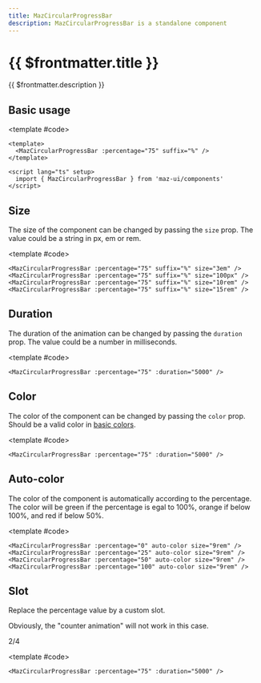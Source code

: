 ```yaml
---
title: MazCircularProgressBar
description: MazCircularProgressBar is a standalone component
---
```


# {{ $frontmatter.title }}

{{ $frontmatter.description }}

<!--@include: ./../.vitepress/mixins/getting-started.md-->

## Basic usage

<ComponentDemo>
  <MazCircularProgressBar :percentage="75" suffix="%" />

  <template #code>

  ```vue
  <template>
    <MazCircularProgressBar :percentage="75" suffix="%" />
  </template>

  <script lang="ts" setup>
    import { MazCircularProgressBar } from 'maz-ui/components'
  </script>
  ```

  </template>
</ComponentDemo>

## Size

The size of the component can be changed by passing the `size` prop. The value could be a string in px, em or rem.

<ComponentDemo>
  <div class="maz-flex maz-gap-3 maz-flex-wrap maz-items-center">
    <MazCircularProgressBar :percentage="75" suffix="%" size="3em" />
    <MazCircularProgressBar :percentage="75" suffix="%" size="100px" />
    <MazCircularProgressBar :percentage="75" suffix="%" size="10rem" />
    <MazCircularProgressBar :percentage="75" suffix="%" size="15rem" />
  </div>

  <template #code>

  ```vue
  <MazCircularProgressBar :percentage="75" suffix="%" size="3em" />
  <MazCircularProgressBar :percentage="75" suffix="%" size="100px" />
  <MazCircularProgressBar :percentage="75" suffix="%" size="10rem" />
  <MazCircularProgressBar :percentage="75" suffix="%" size="15rem" />
  ```

  </template>
</ComponentDemo>

## Duration

The duration of the animation can be changed by passing the `duration` prop. The value could be a number in milliseconds.

<ComponentDemo>
  <MazCircularProgressBar :percentage="75" :duration="5000" />

  <template #code>

  ```vue
  <MazCircularProgressBar :percentage="75" :duration="5000" />
  ```

  </template>
</ComponentDemo>

## Color

The color of the component can be changed by passing the `color` prop. Should be a valid color in [basic colors](./../guide/colors.md).

<ComponentDemo>
  <div class="maz-flex maz-gap-3 maz-flex-wrap maz-items-center">
    <MazCircularProgressBar :percentage="75" color="primary" />
    <MazCircularProgressBar :percentage="75" color="secondary" />
    <MazCircularProgressBar :percentage="75" color="info" />
    <MazCircularProgressBar :percentage="75" color="success" />
    <MazCircularProgressBar :percentage="75" color="warning" />
    <MazCircularProgressBar :percentage="75" color="destructive" />
  </div>

  <template #code>

  ```vue
  <MazCircularProgressBar :percentage="75" :duration="5000" />
  ```

  </template>
</ComponentDemo>

## Auto-color

The color of the component is automatically according to the percentage. The color will be green if the percentage is egal to 100%, orange if below 100%, and red if below 50%.

<ComponentDemo>
  <div class="maz-flex maz-gap-3 maz-flex-wrap maz-items-center">
    <MazCircularProgressBar :percentage="0" auto-color size="9rem" />
    <MazCircularProgressBar :percentage="25" auto-color size="9rem" />
    <MazCircularProgressBar :percentage="50" auto-color size="9rem" />
    <MazCircularProgressBar :percentage="100" auto-color size="9rem" />
  </div>

  <template #code>

  ```vue
  <MazCircularProgressBar :percentage="0" auto-color size="9rem" />
  <MazCircularProgressBar :percentage="25" auto-color size="9rem" />
  <MazCircularProgressBar :percentage="50" auto-color size="9rem" />
  <MazCircularProgressBar :percentage="100" auto-color size="9rem" />
  ```

  </template>
</ComponentDemo>

## Slot

Replace the percentage value by a custom slot.

Obviously, the "counter animation" will not work in this case.

<ComponentDemo>
  <div class="maz-flex maz-gap-3 maz-flex-wrap maz-items-center">
    <MazCircularProgressBar :percentage="50">
      2/4
    </MazCircularProgressBar>
  </div>

  <template #code>

  ```vue
  <MazCircularProgressBar :percentage="75" :duration="5000" />
  ```

  </template>
</ComponentDemo>

<!--@include: ./../.vitepress/generated-docs/maz-circular-progress-bar.doc.md-->

